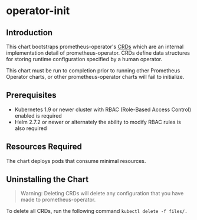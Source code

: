 # operator-init

## Introduction

This chart bootstraps prometheus-operator's [CRDs](https://github.com/helm/charts/tree/master/stable/prometheus-operator/templates/prometheus-operator)
which are an internal implementation detail of prometheus-operator. CRDs define data structures for storing runtime configuration
specified by a human operator.

This chart must be run to completion prior to running other Prometheus Operator charts, or other prometheus-operator charts will fail to initialize.

## Prerequisites

- Kubernetes 1.9 or newer cluster with RBAC (Role-Based Access Control) enabled is required
- Helm 2.7.2 or newer or alternately the ability to modify RBAC rules is also required

## Resources Required

The chart deploys pods that consume minimal resources.

## Uninstalling the Chart

> Warning: Deleting CRDs will delete any configuration that you have made to prometheus-operator.

To delete all CRDs, run the following command
    ```
    kubectl delete -f files/.
    ```

